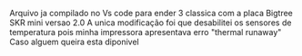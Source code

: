 Arquivo ja compilado no Vs code para ender 3 classica com a placa Bigtree SKR mini versao 2.0
A unica modificação foi que desabilitei os sensores de temperatura pois minha impressora apresentava erro "thermal runaway"
Caso alguem queira esta diponivel 
